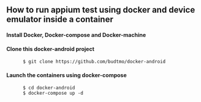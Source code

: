 ## How to run appium test using docker and device emulator inside a container


#### Install Docker, Docker-compose and Docker-machine


#### Clone this docker-android project

          $ git clone https://github.com/budtmo/docker-android

#### Launch the containers using docker-compose
          $ cd docker-android
          $ docker-compose up -d
